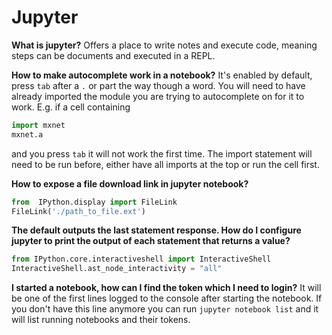 # Jupyter

**What is jupyter?**
Offers a place to write notes and execute code, meaning steps can be documents and executed in a REPL.

**How to make autocomplete work in a notebook?**
It's enabled by default, press `tab` after a `.` or part the way though a word.  You will need to have already imported the module you are trying to autocomplete on for it to work.  E.g. if a cell containing
```python
import mxnet
mxnet.a
```
and you press `tab` it will not work the first time. The import statement will need to be run before, either have all imports at the top or run the cell first.

**How to expose a file download link in jupyter notebook?**

```python
from  IPython.display import FileLink
FileLink('./path_to_file.ext')
```

**The default outputs the last statement response. How do I configure jupyter to print the output of each statement that returns a value?**

```python
from IPython.core.interactiveshell import InteractiveShell
InteractiveShell.ast_node_interactivity = "all"
```

**I started a notebook, how can I find the token which I need to login?**
It will be one of the first lines logged to the console after starting the notebook. If you don't have this line anymore you can run `jupyter notebook list` and it will list running notebooks and their tokens.